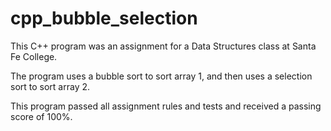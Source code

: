 # cpp_bubble_selection

This C++ program was an assignment for a Data Structures class at Santa Fe College.

The program uses a bubble sort to sort array 1, and then uses a selection sort to sort array 2.

This program passed all assignment rules and tests and received a passing score of 100%.
